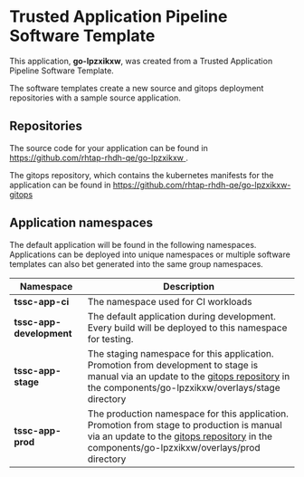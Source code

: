 # Trusted Application Pipeline Software Template

This application, **go-lpzxikxw**, was created from a Trusted Application Pipeline Software Template.

The software templates create a new source and gitops deployment repositories with a sample source application. 

## Repositories

The source code for your application can be found in [https://github.com/rhtap-rhdh-qe/go-lpzxikxw ](https://github.com/rhtap-rhdh-qe/go-lpzxikxw ).
 
The gitops repository, which contains the kubernetes manifests for the application can be found in 
[https://github.com/rhtap-rhdh-qe/go-lpzxikxw-gitops ](https://github.com/rhtap-rhdh-qe/go-lpzxikxw-gitops ) 

## Application namespaces 

The default application will be found in the following namespaces. Applications can be deployed into unique namespaces or multiple software templates can also bet generated into the same group namespaces.  

|  Namespace   |  Description   |  
| -------- | -------- |
| **tssc-app-ci** | The namespace used for CI workloads |
| **tssc-app-development** | The default application during development. Every build will be deployed to this namespace for testing. |
| **tssc-app-stage** | The staging namespace for this application. Promotion from development to stage is manual via an update to the [gitops repository](https://github.com/rhtap-rhdh-qe/go-lpzxikxw-gitops ) in the components/go-lpzxikxw/overlays/stage directory |
| **tssc-app-prod** | The production namespace for this application. Promotion from stage to production is manual via an update to the [gitops repository](https://github.com/rhtap-rhdh-qe/go-lpzxikxw-gitops ) in the components/go-lpzxikxw/overlays/prod directory |
